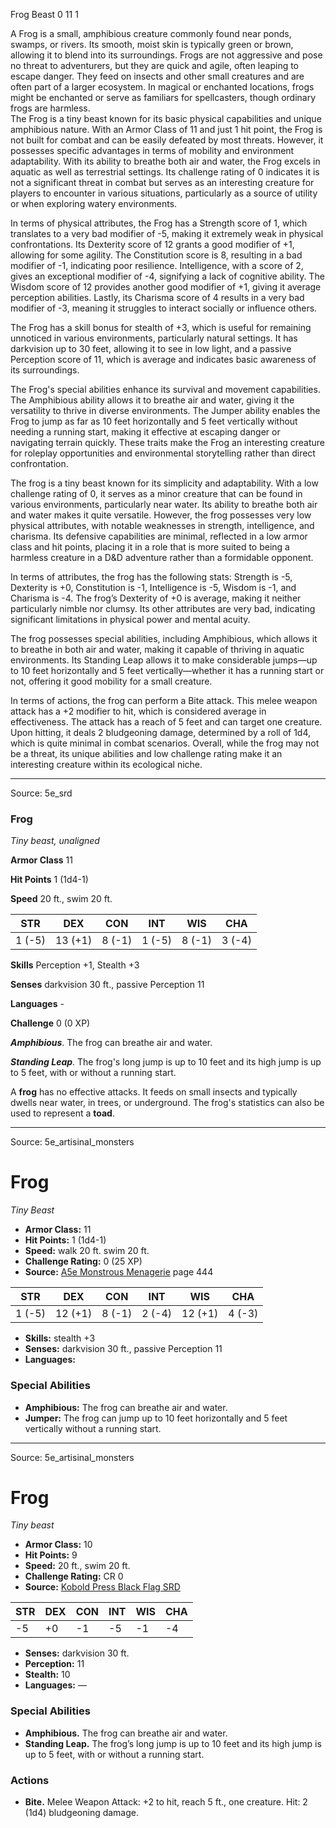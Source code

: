 <MonsterName/>Frog</MonsterName>
<CreatureType/>Beast</CreatureType>
<CR/>0</CR>
<AC/>11</AC>
<HP/>1</HP>
<summary>A Frog is a small, amphibious creature commonly found near ponds, swamps, or rivers. Its smooth, moist skin is typically green or brown, allowing it to blend into its surroundings. Frogs are not aggressive and pose no threat to adventurers, but they are quick and agile, often leaping to escape danger. They feed on insects and other small creatures and are often part of a larger ecosystem. In magical or enchanted locations, frogs might be enchanted or serve as familiars for spellcasters, though ordinary frogs are harmless.</summary>

<summary>The Frog is a tiny beast known for its basic physical capabilities and unique amphibious nature. With an Armor Class of 11 and just 1 hit point, the Frog is not built for combat and can be easily defeated by most threats. However, it possesses specific advantages in terms of mobility and environment adaptability. With its ability to breathe both air and water, the Frog excels in aquatic as well as terrestrial settings. Its challenge rating of 0 indicates it is not a significant threat in combat but serves as an interesting creature for players to encounter in various situations, particularly as a source of utility or when exploring watery environments.</summary>

<detail>

In terms of physical attributes, the Frog has a Strength score of 1, which translates to a very bad modifier of -5, making it extremely weak in physical confrontations. Its Dexterity score of 12 grants a good modifier of +1, allowing for some agility. The Constitution score is 8, resulting in a bad modifier of -1, indicating poor resilience. Intelligence, with a score of 2, gives an exceptional modifier of -4, signifying a lack of cognitive ability. The Wisdom score of 12 provides another good modifier of +1, giving it average perception abilities. Lastly, its Charisma score of 4 results in a very bad modifier of -3, meaning it struggles to interact socially or influence others.

The Frog has a skill bonus for stealth of +3, which is useful for remaining unnoticed in various environments, particularly natural settings. It has darkvision up to 30 feet, allowing it to see in low light, and a passive Perception score of 11, which is average and indicates basic awareness of its surroundings.

The Frog's special abilities enhance its survival and movement capabilities. The Amphibious ability allows it to breathe air and water, giving it the versatility to thrive in diverse environments. The Jumper ability enables the Frog to jump as far as 10 feet horizontally and 5 feet vertically without needing a running start, making it effective at escaping danger or navigating terrain quickly. These traits make the Frog an interesting creature for roleplay opportunities and environmental storytelling rather than direct confrontation.

The frog is a tiny beast known for its simplicity and adaptability. With a low challenge rating of 0, it serves as a minor creature that can be found in various environments, particularly near water. Its ability to breathe both air and water makes it quite versatile. However, the frog possesses very low physical attributes, with notable weaknesses in strength, intelligence, and charisma. Its defensive capabilities are minimal, reflected in a low armor class and hit points, placing it in a role that is more suited to being a harmless creature in a D&D adventure rather than a formidable opponent.

In terms of attributes, the frog has the following stats: Strength is -5, Dexterity is +0, Constitution is -1, Intelligence is -5, Wisdom is -1, and Charisma is -4. The frog’s Dexterity of +0 is average, making it neither particularly nimble nor clumsy. Its other attributes are very bad, indicating significant limitations in physical power and mental acuity.

The frog possesses special abilities, including Amphibious, which allows it to breathe in both air and water, making it capable of thriving in aquatic environments. Its Standing Leap allows it to make considerable jumps—up to 10 feet horizontally and 5 feet vertically—whether it has a running start or not, offering it good mobility for a small creature.

In terms of actions, the frog can perform a Bite attack. This melee weapon attack has a +2 modifier to hit, which is considered average in effectiveness. The attack has a reach of 5 feet and can target one creature. Upon hitting, it deals 2 bludgeoning damage, determined by a roll of 1d4, which is quite minimal in combat scenarios. Overall, while the frog may not be a threat, its unique abilities and low challenge rating make it an interesting creature within its ecological niche.</detail>



---

Source: 5e_srd

### Frog

*Tiny beast, unaligned*

**Armor Class** 11

**Hit Points** 1 (1d4-1)

**Speed** 20 ft., swim 20 ft.

| STR    | DEX     | CON    | INT    | WIS    | CHA    |
|--------|---------|--------|--------|--------|--------|
| 1 (-5) | 13 (+1) | 8 (-1) | 1 (-5) | 8 (-1) | 3 (-4) |

**Skills** Perception +1, Stealth +3

**Senses** darkvision 30 ft., passive Perception 11

**Languages** -

**Challenge** 0 (0 XP)

***Amphibious***. The frog can breathe air and water.

***Standing Leap***. The frog's long jump is up to 10 feet and its high jump is up to 5 feet, with or without a running start.

A **frog** has no effective attacks. It feeds on small insects and typically dwells near water, in trees, or underground. The frog's statistics can also be used to represent a **toad**.



---

Source: 5e_artisinal_monsters

# Frog

*Tiny* *Beast*

- **Armor Class:** 11
- **Hit Points:** 1 (1d4-1)
- **Speed:** walk 20 ft. swim 20 ft.
- **Challenge Rating:** 0 (25 XP)
- **Source:** [A5e Monstrous Menagerie](https://enpublishingrpg.com/products/level-up-monstrous-menagerie-a5e) page 444

| STR | DEX | CON | INT | WIS | CHA |
| --- | --- | --- | --- | --- | --- |
| 1 (-5) | 12 (+1) | 8 (-1) | 2 (-4) | 12 (+1) | 4 (-3) |

- **Skills:** stealth +3
- **Senses:** darkvision 30 ft., passive Perception 11
- **Languages:** 

### Special Abilities

- **Amphibious:** The frog can breathe air and water.
- **Jumper:** The frog can jump up to 10 feet horizontally and 5 feet vertically without a running start.






---

Source: 5e_artisinal_monsters

# Frog

*Tiny beast*

- **Armor Class:** 10
- **Hit Points:** 9
- **Speed:** 20 ft., swim 20 ft.
- **Challenge Rating:** CR 0
- **Source:** [Kobold Press Black Flag SRD](https://koboldpress.com/black-flag-roleplaying/)

| STR | DEX | CON | INT | WIS | CHA |
| --- | --- | --- | --- | --- | --- |
| -5 | +0 | -1 | -5 | -1 | -4 |

- **Senses:** darkvision 30 ft.
- **Perception:** 11
- **Stealth:** 10
- **Languages:** —

### Special Abilities

- **Amphibious.** The frog can breathe air and water.
- **Standing Leap.** The frog’s long jump is up to 10 feet and its high jump is up to 5 feet, with or without a running start.

### Actions

- **Bite.** Melee Weapon Attack: +2 to hit, reach 5 ft., one creature. Hit: 2 (1d4) bludgeoning damage.



